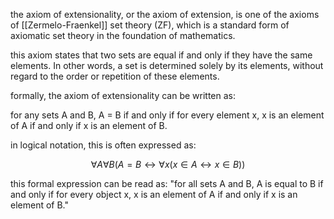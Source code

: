 the axiom of extensionality, or the axiom of extension, is one of the axioms of [[Zermelo-Fraenkel]] set theory (ZF), which is a standard form of axiomatic set theory in the foundation of mathematics.

this axiom states that two sets are equal if and only if they have the same elements. In other words, a set is determined solely by its elements, without regard to the order or repetition of these elements.

formally, the axiom of extensionality can be written as:

for any sets A and B, A = B if and only if for every element x, x is an element of A if and only if x is an element of B.

in logical notation, this is often expressed as:

$$\forall A \forall B (A = B \leftrightarrow \forall x (x \in A \leftrightarrow x \in B))$$

this formal expression can be read as: "for all sets A and B, A is equal to B if and only if for every object x, x is an element of A if and only if x is an element of B."